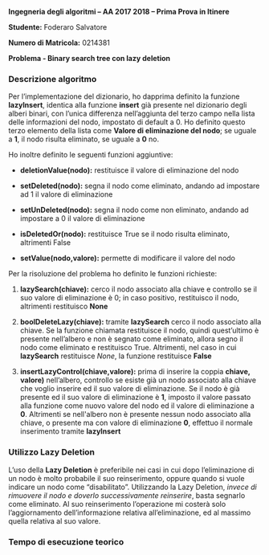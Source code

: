 **Ingegneria degli algoritmi – AA 2017 2018 – Prima Prova in Itinere**

**Studente:** Foderaro Salvatore

**Numero di Matricola:** 0214381

**Problema - Binary search tree con lazy deletion**

### Descrizione algoritmo

Per l’implementazione del dizionario, ho dapprima definito la funzione
**lazyInsert**, identica alla funzione **insert** già presente nel
dizionario degli alberi binari, con l’unica differenza nell’aggiunta del
terzo campo nella lista delle informazioni del nodo, impostato di
default a 0. Ho definito questo terzo elemento della lista come **Valore
di eliminazione del nodo**; se uguale a **1**, il nodo risulta eliminato, se uguale a **0** no.

Ho inoltre definito le seguenti funzioni aggiuntive:

-   **deletionValue(nodo):** restituisce il valore di eliminazione del nodo

-   **setDeleted(nodo):** segna il nodo come eliminato, andando ad impostare ad 1 il valore di eliminazione

-   **setUnDeleted(nodo):** segna il nodo come non eliminato, andando ad impostare a 0 il valore di eliminazione

-   **isDeletedOr(nodo):** restituisce True se il nodo risulta eliminato, altrimenti False

-   **setValue(nodo,valore):** permette di modificare il valore del nodo

Per la risoluzione del problema ho definito le funzioni richieste:

1.  **lazySearch(chiave):** cerco il nodo associato alla chiave e controllo se il suo valore di eliminazione è 0; in caso positivo, restituisco il nodo, altrimenti restituisco **None**

2.  **boolDeleteLazy(chiave):** tramite **lazySearch** cerco il nodo associato alla chiave. Se la funzione chiamata restituisce il nodo, quindi quest’ultimo è presente nell’albero e non è segnato come eliminato, allora segno il nodo come eliminato e restituisco True. Altrimenti, nel caso in cui **lazySearch** restituisce *None*, la funzione restituisce **False**

3.  **insertLazyControl(chiave,valore):** prima di inserire la coppia **chiave, valore)** nell’albero, controllo se esiste già un nodo associato alla chiave che voglio inserire ed il suo valore di eliminazione. Se il nodo è già presente ed il suo valore di eliminazione è **1**, imposto il valore passato alla funzione come nuovo valore del nodo ed il valore di eliminazione a **0**. Altrimenti se nell'albero non è presente nessun nodo associato alla chiave, o presente ma con valore di eliminazione **0**, effettuo il normale inserimento tramite **lazyInsert**


### Utilizzo Lazy Deletion

L’uso della **Lazy Deletion** è preferibile nei casi in cui dopo
l’eliminazione di un nodo è molto probabile il suo reinserimento,
oppure quando si vuole indicare un nodo come “disabilitato”. Utilizzando
la Lazy Deletion, *invece di rimuovere il nodo e doverlo successivamente reinserire*,
basta segnarlo come eliminato. Al suo reinserimento l’operazione mi costerà solo l’aggiornamento dell’informazione relativa all’eliminazione, ed al massimo quella relativa al suo valore.

### Tempo di esecuzione teorico